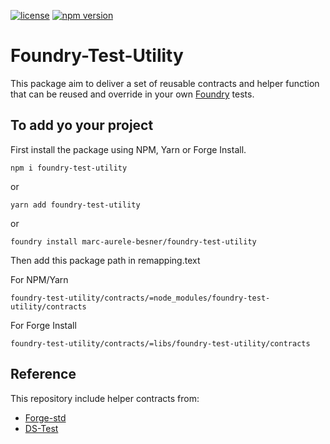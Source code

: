 [![license](https://img.shields.io/github/license/jamesisaac/react-native-background-task.svg)](https://opensource.org/licenses/MIT)
[![npm version](https://badge.fury.io/js/foundry-test-utility.svg)](https://badge.fury.io/js/foundry-test-utility)

# Foundry-Test-Utility

This package aim to deliver a set of reusable contracts and helper function that can be reused and override in your own [Foundry](https://github.com/foundry-rs) tests.

## To add yo your project

First install the package using NPM, Yarn or Forge Install.

```
npm i foundry-test-utility
```

or
```
yarn add foundry-test-utility
```

or
```
foundry install marc-aurele-besner/foundry-test-utility
```

Then add this package path in remapping.text

For NPM/Yarn
```
foundry-test-utility/contracts/=node_modules/foundry-test-utility/contracts
```

For Forge Install
```
foundry-test-utility/contracts/=libs/foundry-test-utility/contracts

```

## Reference

This repository include helper contracts from:

- [Forge-std](https://github.com/foundry-rs/forge-std)
- [DS-Test](https://github.com/dapphub/ds-test)